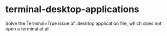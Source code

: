 # terminal-desktop-applications
Solve the Terminal=True issue of .desktop application file, which does not open a terminal at all.

